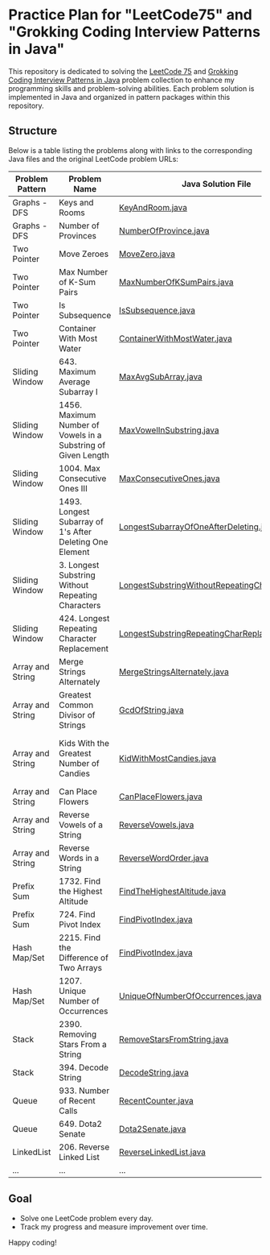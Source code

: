 # Practice Plan for "LeetCode75" and "Grokking Coding Interview Patterns in Java"

This repository is dedicated to solving the [LeetCode 75](https://leetcode.com/studyplan/leetcode-75/) and [Grokking Coding Interview Patterns in Java](https://www.educative.io/courses/grokking-coding-interview-patterns-java) problem 
collection to enhance my programming skills and problem-solving abilities. Each problem solution is implemented in 
Java and organized in pattern packages within this repository.

## Structure
Below is a table listing the problems along with links to the corresponding Java files and the original LeetCode problem URLs:

| Problem Pattern  | Problem Name                       | Java Solution File                                            | LeetCode URL                                             |
|------------------|------------------------------------|---------------------------------------------------------------|----------------------------------------------------------|
| Graphs - DFS     | Keys and Rooms                     | [KeyAndRoom.java](./src/leetcode/seventyfive/graph/dfs/KeyAndRoom.java)         | [keys-and-rooms](https://leetcode.com/problems/keys-and-rooms/) |
| Graphs - DFS     | Number of Provinces                | [NumberOfProvince.java](./src/leetcode/seventyfive/graph/dfs/NumberOfProvince.java) | [number-of-provinces](https://leetcode.com/problems/number-of-provinces/) |
| Two Pointer      | Move Zeroes                        | [MoveZero.java](./src/leetcode/seventyfive/twopointer/MoveZero.java)                | [move-zeroes](https://leetcode.com/problems/move-zeroes/) |
| Two Pointer      | Max Number of K-Sum Pairs          | [MaxNumberOfKSumPairs.java](./src/leetcode/seventyfive/twopointer/MaxNumberOfKSumPairs.java) | [max-number-of-k-sum-pairs](https://leetcode.com/problems/max-number-of-k-sum-pairs/) |
| Two Pointer      | Is Subsequence                     | [IsSubsequence.java](./src/leetcode/seventyfive/twopointer/IsSubsequence.java)        | [is-subsequence](https://leetcode.com/problems/is-subsequence/) |
| Two Pointer      | Container With Most Water          | [ContainerWithMostWater.java](./src/leetcode/seventyfive/twopointer/ContainerWithMostWater.java) | [container-with-most-water](https://leetcode.com/problems/container-with-most-water/) |
| Sliding Window   | 643. Maximum Average Subarray I   | [MaxAvgSubArray.java](./src/leetcode/seventyfive/slidingwindow/MaxAvgSubArray.java)         | [maximum-average-subarray-i](https://leetcode.com/problems/maximum-average-subarray-i/) |
| Sliding Window   | 1456. Maximum Number of Vowels in a Substring of Given Length   | [MaxVowelInSubstring.java](./src/leetcode/seventyfive/slidingwindow/MaxVowelInSubstring.java) | [maximum-number-of-vowels-in-a-substring-of-given-length](https://leetcode.com/problems/maximum-number-of-vowels-in-a-substring-of-given-length/) |
| Sliding Window   | 1004. Max Consecutive Ones III   | [MaxConsecutiveOnes.java](./src/leetcode/seventyfive/slidingwindow/MaxConsecutiveOnes.java) | [max-consecutive-ones-iii](https://leetcode.com/problems/max-consecutive-ones-iii/) |
| Sliding Window   | 1493. Longest Subarray of 1's After Deleting One Element   | [LongestSubarrayOfOneAfterDeleting.java](./src/leetcode/seventyfive/slidingwindow/LongestSubarrayOfOneAfterDeleting.java) | [longest-subarray-of-1s-after-deleting-one-element](https://leetcode.com/problems/longest-subarray-of-1s-after-deleting-one-element/) |
| Sliding Window   | 3. Longest Substring Without Repeating Characters   | [LongestSubstringWithoutRepeatingChar.java](./src/leetcode/topasked/slidingwindow/LongestSubstringWithoutRepeatingChar.java) | [longest-substring-without-repeating-characters](https://leetcode.com/problems/longest-substring-without-repeating-characters/) |
| Sliding Window   | 424. Longest Repeating Character Replacement   | [LongestSubstringRepeatingCharReplacements.java](./src/leetcode/topasked/slidingwindow/LongestSubstringRepeatingCharReplacements.java) | [longest-repeating-character-replacement](https://leetcode.com/problems/longest-repeating-character-replacement/) |
| Array and String | Merge Strings Alternately          | [MergeStringsAlternately.java](./src/leetcode/seventyfive/arrayandstring/MergeStringsAlternately.java) | [merge-strings-alternately](https://leetcode.com/problems/merge-strings-alternately/) |
| Array and String | Greatest Common Divisor of Strings | [GcdOfString.java](./src/leetcode/seventyfive/arrayandstring/GcdOfString.java)            | [greatest-common-divisor-of-strings](https://leetcode.com/problems/greatest-common-divisor-of-strings/) |
| Array and String | Kids With the Greatest Number of Candies | [KidWithMostCandies.java](./src/leetcode/seventyfive/arrayandstring/KidWithMostCandies.java) | [kids-with-the-greatest-number-of-candies](https://leetcode.com/problems/kids-with-the-greatest-number-of-candies/) |
| Array and String | Can Place Flowers                 | [CanPlaceFlowers.java](./src/leetcode/seventyfive/arrayandstring/CanPlaceFlowers.java)      | [can-place-flowers](https://leetcode.com/problems/can-place-flowers/) |
| Array and String | Reverse Vowels of a String        | [ReverseVowels.java](./src/leetcode/seventyfive/arrayandstring/ReverseVowels.java)          | [reverse-vowels-of-a-string](https://leetcode.com/problems/reverse-vowels-of-a-string/) |
| Array and String | Reverse Words in a String         | [ReverseWordOrder.java](./src/leetcode/seventyfive/arrayandstring/ReverseWordOrder.java)     | [reverse-words-in-a-string](https://leetcode.com/problems/reverse-words-in-a-string/) |
| Prefix Sum       | 1732. Find the Highest Altitude  | [FindTheHighestAltitude.java](./src/leetcode/seventyfive/prefixsum/FindTheHighestAltitude.java) | [find-the-highest-altitude](https://leetcode.com/problems/find-the-highest-altitude/) |
| Prefix Sum       | 724. Find Pivot Index             | [FindPivotIndex.java](./src/leetcode/seventyfive/prefixsum/FindPivotIndex.java)            | [find-pivot-index](https://leetcode.com/problems/find-pivot-index/) |
| Hash Map/Set     | 2215. Find the Difference of Two Arrays | [FindPivotIndex.java](./src/leetcode/seventyfive/hashmapset/DifferenceOfTwoArrays.java)    | [find-the-difference-of-two-arrays](https://leetcode.com/problems/find-the-difference-of-two-arrays/) |
| Hash Map/Set     | 1207. Unique Number of Occurrences | [UniqueOfNumberOfOccurrences.java](./src/leetcode/seventyfive/hashmapset/UniqueOfNumberOfOccurrences.java) | [unique-number-of-occurrences](https://leetcode.com/problems/unique-number-of-occurrences/) |
| Stack            | 2390. Removing Stars From a String | [RemoveStarsFromString.java](./src/leetcode/seventyfive/stack/RemoveStarsFromString.java)  | [removing-stars-from-a-string](https://leetcode.com/problems/removing-stars-from-a-string/) |
| Stack            | 394. Decode String | [DecodeString.java](./src/leetcode/seventyfive/stack/DecodeString.java)  | [decode-string](https://leetcode.com/problems/decode-string/ )                                                                     |
| Queue            | 933. Number of Recent Calls      | [RecentCounter.java](./src/leetcode/seventyfive/queue/RecentCounter.java)                   | [number-of-recent-calls](https://leetcode.com/problems/number-of-recent-calls/) |
| Queue            | 649. Dota2 Senate                | [Dota2Senate.java](./src/leetcode/seventyfive/queue/Dota2Senate.java)                      | [dota2-senate](https://leetcode.com/problems/dota2-senate/) |
| LinkedList       | 206. Reverse Linked List         | [ReverseLinkedList.java](./src/leetcode/seventyfive/linkedlist/ReverseLinkedList.java)                                                 | [reverse-linked-list](https://leetcode.com/problems/reverse-linked-list/) |
| ...              | ...                               | ...                                                                                          | ... |

## Goal
- Solve one LeetCode problem every day.
- Track my progress and measure improvement over time.

Happy coding!

